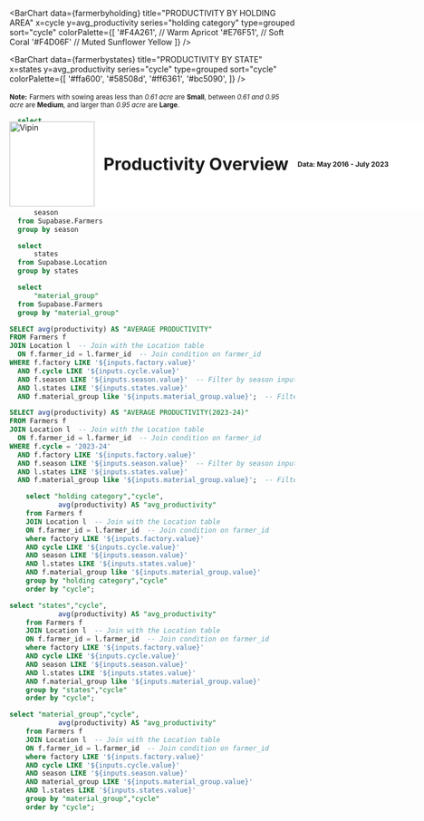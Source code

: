<div style="position: relative">
<div style="display: flex; align-items: center; gap: 16px; position:fixed;top:0;width:100%;margin-top:6.6vh;z-index:1000;background:white;padding-bottom:0.35rem">
  <img 
    src="https://globalgreengroup.com/wp-content/uploads/2015/07/logo.png" 
    alt="Vipin" 
    style="width: 150px; height: auto;">
  <h1 style="font-weight: bold; font-size: 30px; margin: 0;">Productivity Overview</h1>
  <h2 style="font-size: 12px; margin: 0">Data: May 2016 - July 2023</h2>
</div>
</div>

<center>

<Dropdown data={cycle} name=cycle value=cycle title="Date">
    <DropdownOption value="%" valueLabel="All"/>
</Dropdown>

<Dropdown data={states} name=states value=states title="States">
    <DropdownOption value="%" valueLabel="All"/>
</Dropdown>

<Dropdown data={factory} name=factory value=factory title="Factory">
    <DropdownOption value="%" valueLabel="All"/>
</Dropdown>

<Dropdown data={season} name=season value=season title="Season">
    <DropdownOption value="%" valueLabel="All"/>
</Dropdown>

<Dropdown data={material_group} name=material_group value=material_group title="Material Group">
    <DropdownOption value="%" valueLabel="All"/>
</Dropdown>

</center>


<center>

<BigValue 
  data={KPI1} 
  value="AVERAGE PRODUCTIVITY"
  title="📊AVG PRODUCTIVITY"
  fmt="none"
/>
<BigValue 
  data={KPI2} 
  value="AVERAGE PRODUCTIVITY(2023-24)"
  title="📈AVG PRODUCTIVITY(2023-24)"
  fmt="none"
/>

</center>


<BarChart 
    data={farmerbymaterialgroup}
    title="PRODUCTIVITY BY MATERIAL GROUP"
    x="material_group"
    y="avg_productivity"
    series="cycle"
    type="grouped"
    sort="cycle"
    lables=true
/>


<BarChart 
    data={farmerbyholding}
    title="PRODUCTIVITY BY HOLDING AREA"
    x=cycle
    y=avg_productivity
    series="holding category"
    type=grouped
    sort="cycle"
    colorPalette={[
    '#F4A261', // Warm Apricot
    '#E76F51', // Soft Coral
    '#F4D06F'  // Muted Sunflower Yellow
]}
/>

<BarChart 
    data={farmerbystates}
    title="PRODUCTIVITY BY STATE"
    x=states
    y=avg_productivity
    series="cycle"
    type=grouped
    sort="cycle"
    colorPalette={[
        '#ffa600',
        '#58508d',
        '#ff6361',
        '#bc5090',
        ]}
/>


**<span style="font-size: smaller;">Note:</span>** <span style="font-size: smaller;">Farmers with sowing areas less than *0.61 acre* are **Small**, between *0.61 and 0.95 acre* are **Medium**, and larger than *0.95 acre* are **Large**.</span>


```sql factory
  select
      factory
  from Supabase.Farmers
  group by factory
```
```sql cycle
  select
      cycle
  from Supabase.Farmers
  group by cycle
```
```sql season
  select
      season
  from Supabase.Farmers
  group by season
```
```sql states
  select
      states
  from Supabase.Location
  group by states
```
```sql material_group
  select
      "material_group"
  from Supabase.Farmers
  group by "material_group"
```

```sql KPI1
SELECT avg(productivity) AS "AVERAGE PRODUCTIVITY" 
FROM Farmers f
JOIN Location l  -- Join with the Location table
  ON f.farmer_id = l.farmer_id  -- Join condition on farmer_id
WHERE f.factory LIKE '${inputs.factory.value}' 
  AND f.cycle LIKE '${inputs.cycle.value}'  
  AND f.season LIKE '${inputs.season.value}'  -- Filter by season input
  AND l.states LIKE '${inputs.states.value}'
  AND f.material_group like '${inputs.material_group.value}';  -- Filter by state input
```
```sql KPI2
SELECT avg(productivity) AS "AVERAGE PRODUCTIVITY(2023-24)" 
FROM Farmers f
JOIN Location l  -- Join with the Location table
  ON f.farmer_id = l.farmer_id  -- Join condition on farmer_id
WHERE f.cycle = '2023-24' 
  AND f.factory LIKE '${inputs.factory.value}'  
  AND f.season LIKE '${inputs.season.value}'  -- Filter by season input
  AND l.states LIKE '${inputs.states.value}'
  AND f.material_group like '${inputs.material_group.value}';  -- Filter by state input from Location table
```

```sql farmerbyholding
    select "holding category","cycle",
            avg(productivity) AS "avg_productivity"
    from Farmers f
    JOIN Location l  -- Join with the Location table
    ON f.farmer_id = l.farmer_id  -- Join condition on farmer_id
    where factory LIKE '${inputs.factory.value}'
    AND cycle LIKE '${inputs.cycle.value}'
    AND season LIKE '${inputs.season.value}'
    AND l.states LIKE '${inputs.states.value}'
    AND f.material_group like '${inputs.material_group.value}'
    group by "holding category","cycle"
    order by "cycle";
```
```sql farmerbystates
select "states","cycle",
            avg(productivity) AS "avg_productivity"
    from Farmers f
    JOIN Location l  -- Join with the Location table
    ON f.farmer_id = l.farmer_id  -- Join condition on farmer_id
    where factory LIKE '${inputs.factory.value}'
    AND cycle LIKE '${inputs.cycle.value}'
    AND season LIKE '${inputs.season.value}'
    AND l.states LIKE '${inputs.states.value}'
    AND f.material_group like '${inputs.material_group.value}'
    group by "states","cycle"
    order by "cycle";
```


```sql farmerbymaterialgroup
select "material_group","cycle",
            avg(productivity) AS "avg_productivity"
    from Farmers f
    JOIN Location l  -- Join with the Location table
    ON f.farmer_id = l.farmer_id  -- Join condition on farmer_id
    where factory LIKE '${inputs.factory.value}'
    AND cycle LIKE '${inputs.cycle.value}'
    AND season LIKE '${inputs.season.value}'
    AND material_group LIKE '${inputs.material_group.value}'
    AND l.states LIKE '${inputs.states.value}'
    group by "material_group","cycle"
    order by "cycle";
```